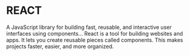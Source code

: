# REACT
A JavaScript library for building fast, reusable, and interactive user interfaces using components...
React is a tool for building websites and apps.
It lets you create reusable pieces called components.
This makes projects faster, easier, and more organized.

